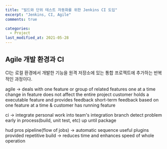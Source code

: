 ```yaml
---
title: "빌드와 단위 테스트 자동화를 위한 Jenkins CI 도입"
excerpt: "Jenkins, CI, Agile"
comments: true

categories:
  - Project
last_modified_at: 2021-05-28
---
```

## Agile 개발 환경과 CI
CI는 로컬 환경에서 개발한 기능을 원격 저장소에 있는 통합 프로젝트에 추가하는 반복적인 과정이다.

agile -> deals with one feature or group of related features one at a time
change in feature does not affect the entire project
customer holds a executable feature and provides feedback
short-term feedback based on one feature at a time & customer has running feature

ci -> integrate personal work into team's integration branch
detect problem early in process(build, unit test, etc) up until package

hud pros
pipeline(flow of jobs) -> automatic sequence
useful plugins provided
repetitive build -> reduces time and enhances speed of whole operation
